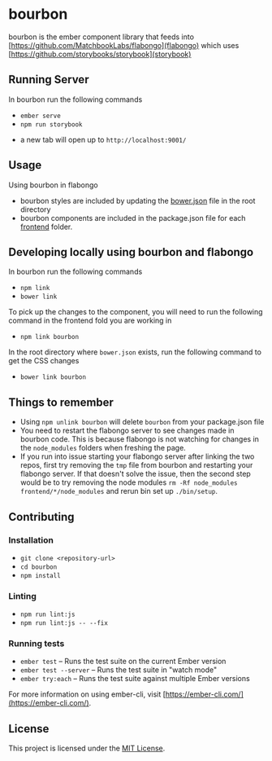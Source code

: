 bourbon
==============================================================================

bourbon is the ember component library that feeds into [https://github.com/MatchbookLabs/flabongo](flabongo) which uses [https://github.com/storybooks/storybook](storybook)


Running Server
------------------------------------------------------------------------------
In bourbon run the following commands
* `ember serve`
* `npm run storybook`

- a new tab will open up to `http://localhost:9001/`

Usage
------------------------------------------------------------------------------

Using bourbon in flabongo

- bourbon styles are included by updating the [bower.json](https://github.com/MatchbookLabs/flabongo/blob/master/bower.json) file in the root directory
- bourbon components are included in the package.json file for each [frontend](https://github.com/MatchbookLabs/flabongo/tree/master/frontend) folder.


Developing locally using bourbon and flabongo
------------------------------------------------------------------------------

In bourbon run the following commands
* `npm link`
* `bower link`

To pick up the changes to the component, you will need to run the following command in the frontend fold you are working in
* `npm link bourbon`

In the root directory where `bower.json` exists, run the following command to get the CSS changes
* `bower link bourbon`

## Things to remember
* Using `npm unlink bourbon` will delete `bourbon` from your package.json file
* You need to restart the flabongo server to see changes made in bourbon code. This is because flabongo is not watching for changes in the `node_modules` folders when freshing the page.
* If you run into issue starting your flabongo server after linking the two repos, first try removing the `tmp` file from bourbon and restarting your flabongo server.  If that doesn't solve the issue, then the second step would be to try removing the node modules `rm -Rf node_modules frontend/*/node_modules`  and rerun bin set up `./bin/setup`.


Contributing
------------------------------------------------------------------------------

### Installation

* `git clone <repository-url>`
* `cd bourbon`
* `npm install`

### Linting

* `npm run lint:js`
* `npm run lint:js -- --fix`

### Running tests

* `ember test` – Runs the test suite on the current Ember version
* `ember test --server` – Runs the test suite in "watch mode"
* `ember try:each` – Runs the test suite against multiple Ember versions

For more information on using ember-cli, visit [https://ember-cli.com/](https://ember-cli.com/).

License
------------------------------------------------------------------------------

This project is licensed under the [MIT License](LICENSE.md).
